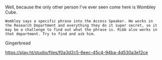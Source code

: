 

Well, because the only other person I've ever seen come here is Wombley Cube.

	Wombley says a specific phrase into the Access Speaker. He works in the Research Department and everything they do it super secret, so it may be a challenge to find out what the phrase is. Ribb also works in that department. Try to find and ask him.



Gingerbread


https://play.ht/studio/files/f0a3d2c5-6eec-45c4-94ba-4d530a3e12ce

